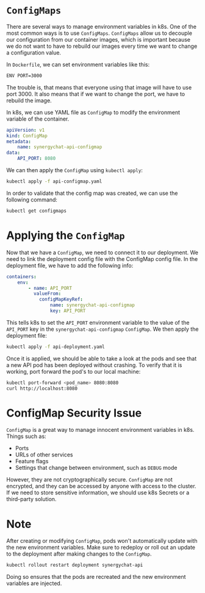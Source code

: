 # `ConfigMaps`

There are several ways to manage environment variables in k8s. One of the most
common ways is to use `ConfigMaps`. `ConfigMaps` allow us to decouple our
configuration from our container images, which is important because we do not
want to have to rebuild our images every time we want to change a configuration
value.

In `Dockerfile`, we can set environment variables like this:

```bash
ENV PORT=3000
```

The trouble is, that means that everyone using that image will have to use port
3000. It also means that if we want to change the port, we have to rebuild the 
image.

In k8s, we can use YAML file as `ConfigMap` to modify the environment variable
of the container.

```yaml
apiVersion: v1
kind: ConfigMap
metadata:
    name: synergychat-api-configmap
data:
    API_PORT: 8080
```

We can then apply the `ConfigMap` using `kubectl apply`:

```bash
kubectl apply -f api-configmap.yaml
```

In order to validate that the config map was created, we can use the following
command:

```bash
kubectl get configmaps
```

# Applying the `ConfigMap`

Now that we have a `ConfigMap`, we need to connect it to our deployment. We need
to link the deployment config file with the ConfigMap config file. In the
deployment file, we have to add the following info:

```yaml
containers:
    env:
        - name: API_PORT
          valueFrom:
            configMapKeyRef:
                name: synergychat-api-configmap
                key: API_PORT
```

This tells k8s to set the `API_PORT` environment variable to the value of the
`API_PORT` key in the `synergychat-api-configmap` `ConfigMap`. We then apply the
deployment file:

```bash
kubectl apply -f api-deployment.yaml
```

Once it is applied, we should be able to take a look at the pods and see that a
new API pod has been deployed without crashing. To verify that it is working,
port forward the pod's to our local machine:

```bash
kubectl port-forward <pod_name> 8080:8080
curl http://localhost:8080
```

# ConfigMap Security Issue

`ConfigMap` is a great way to manage innocent environment variables in k8s.
Things such as:
- Ports
- URLs of other services
- Feature flags
- Settings that change between environment, such as `DEBUG` mode

However, they are not cryptographically secure. `ConfigMap` are not encrypted,
and they can be accessed by anyone with access to the cluster. If we need to
store sensitive information, we should use k8s Secrets or a third-party
solution.

# Note
After creating or modifying `ConfigMap`, pods won't automatically update with
the new environment variables. Make sure to redeploy or roll out an update to
the deployment after making changes to the `ConfigMap`.

```bash
kubectl rollout restart deployment synergychat-api
```

Doing so ensures that the pods are recreated and the new environment variables
are injected.
